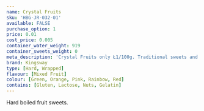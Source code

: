 ```yaml
---
name: Crystal Fruits
sku: 'HBG-JR-032-01'
available: FALSE
purchase_option: 1
price: 0.01
cost_price: 0.005
container_water_weight: 919
container_sweets_weight: 0
meta_description: 'Crystal Fruits only Ł1/100g. Traditional sweets and more at Humbugs Confectionery Store. Specialists in satisfying your sweet tooth!'
brand: Kingsway
type: [Hard, Wrapped]
flavour: [Mixed Fruit]
colour: [Green, Orange, Pink, Rainbow, Red]
contains: [Gluten, Lactose, Nuts, Gelatin]
---
```

Hard boiled fruit sweets.